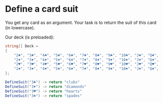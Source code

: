 ﻿# Define a card suit

You get any card as an argument. Your task is to return the suit of this card (in lowercase).

Our deck (is preloaded):

```csharp
string[] Deck =
{
    "2♣", "3♣", "4♣", "5♣", "6♣", "7♣", "8♣", "9♣", "10♣", "J♣", "Q♣", "K♣", "A♣",
    "2♦", "3♦", "4♦", "5♦", "6♦", "7♦", "8♦", "9♦", "10♦", "J♦", "Q♦", "K♦", "A♦",
    "2♥", "3♥", "4♥", "5♥", "6♥", "7♥", "8♥", "9♥", "10♥", "J♥", "Q♥", "K♥", "A♥",
    "2♠", "3♠", "4♠", "5♠", "6♠", "7♠", "8♠", "9♠", "10♠", "J♠", "Q♠", "K♠", "A♠"
};
```

```csharp
DefineSuit("3♣") -> return "clubs"
DefineSuit("3♦") -> return "diamonds"
DefineSuit("3♥") -> return "hearts"
DefineSuit("3♠") -> return "spades"
```

